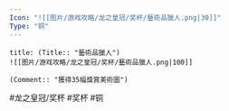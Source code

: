 ```yaml
---
Icon: "![[图片/游戏攻略/龙之皇冠/奖杯/藝術品獵人.png|30]]"
Type: "铜"
---
```

```ad-common-bronze-trophy
title: (Title:: "藝術品獵人")
![[图片/游戏攻略/龙之皇冠/奖杯/藝術品獵人.png|100]]

(Comment:: "獲得35幅獎賞美術圖")
```

#龙之皇冠/奖杯 #奖杯 #铜
